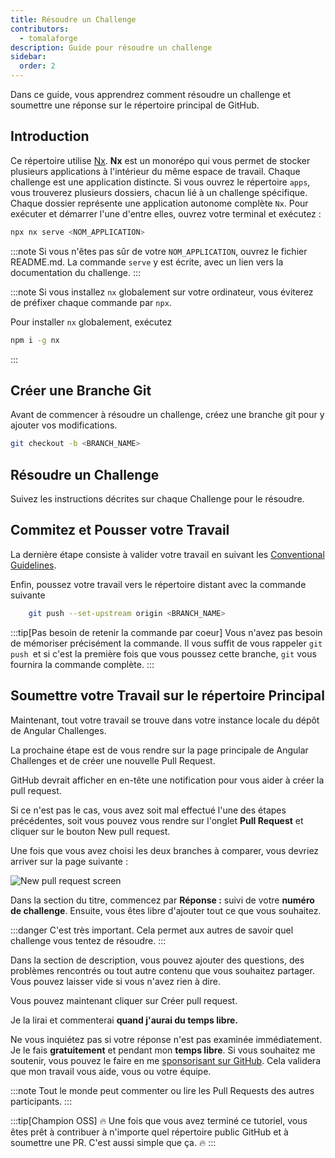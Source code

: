 ```yaml
---
title: Résoudre un Challenge
contributors:
  - tomalaforge
description: Guide pour résoudre un challenge
sidebar:
  order: 2
---
```


Dans ce guide, vous apprendrez comment résoudre un challenge et soumettre une réponse sur le répertoire principal de GitHub.

## Introduction

Ce répertoire utilise [Nx](https://nx.dev/getting-started/intro). <b>Nx</b> est un monorépo qui vous permet de stocker plusieurs applications à l'intérieur du même espace de travail. Chaque challenge est une application distincte. Si vous ouvrez le répertoire `apps`, vous trouverez plusieurs dossiers, chacun lié à un challenge spécifique. Chaque dossier représente une application autonome complète `Nx`. Pour exécuter et démarrer l'une d'entre elles, ouvrez votre terminal et exécutez :

```bash
npx nx serve <NOM_APPLICATION>
```

:::note
Si vous n'êtes pas sûr de votre `NOM_APPLICATION`, ouvrez le fichier README.md. La commande `serve` y est écrite, avec un lien vers la documentation du challenge.
:::

:::note
Si vous installez `nx` globalement sur votre ordinateur, vous éviterez de préfixer chaque commande par `npx`.

Pour installer `nx` globalement, exécutez

```bash
npm i -g nx
```

:::

## Créer une Branche Git

Avant de commencer à résoudre un challenge, créez une branche git pour y ajouter vos modifications.

```bash
git checkout -b <BRANCH_NAME>
```

## Résoudre un Challenge

Suivez les instructions décrites sur chaque Challenge pour le résoudre.

## Commitez et Pousser votre Travail

La dernière étape consiste à valider votre travail en suivant les [Conventional Guidelines](https://www.conventionalcommits.org/en/v1.0.0/).

Enfin, poussez votre travail vers le répertoire distant avec la commande suivante

```bash
    git push --set-upstream origin <BRANCH_NAME>
```

:::tip[Pas besoin de retenir la commande par coeur]
Vous n'avez pas besoin de mémoriser précisément la commande. Il vous suffit de vous rappeler `git push `et si c'est la première fois que vous poussez cette branche, `git` vous fournira la commande complète.
:::

## Soumettre votre Travail sur le répertoire Principal

Maintenant, tout votre travail se trouve dans votre instance locale du dépôt de Angular Challenges.

La prochaine étape est de vous rendre sur la page principale de Angular Challenges et de créer une nouvelle Pull Request.

GitHub devrait afficher en en-tête une notification pour vous aider à créer la pull request.

Si ce n'est pas le cas, vous avez soit mal effectué l'une des étapes précédentes, soit vous pouvez vous rendre sur l'onglet <b>Pull Request</b> et cliquer sur le bouton <span class="github-success-btn">New pull request</span>.

Une fois que vous avez choisi les deux branches à comparer, vous devriez arriver sur la page suivante :

![New pull request screen](../../../../assets/new-pull-request.png)

Dans la section du titre, commencez par <b>Réponse :</b> suivi de votre <b>numéro de challenge</b>. Ensuite, vous êtes libre d'ajouter tout ce que vous souhaitez.

:::danger
C'est très important. Cela permet aux autres de savoir quel challenge vous tentez de résoudre.
:::

Dans la section de description, vous pouvez ajouter des questions, des problèmes rencontrés ou tout autre contenu que vous souhaitez partager. Vous pouvez laisser vide si vous n'avez rien à dire.

Vous pouvez maintenant cliquer sur <span class="github-success-btn">Créer pull request</span>.

Je la lirai et commenterai <b>quand j'aurai du temps libre.</b>

<p class="important-block">Ne vous inquiétez pas si votre réponse n'est pas examinée immédiatement. Je le fais <b>gratuitement</b> et pendant mon <b>temps libre</b>. Si vous souhaitez me soutenir, vous pouvez le faire en me <a href="https://github.com/sponsors/tomalaforge">sponsorisant sur GitHub</a>. Cela validera que mon travail vous aide, vous ou votre équipe.</p>

:::note
Tout le monde peut commenter ou lire les Pull Requests des autres participants.
:::

:::tip[Champion OSS]
🔥 Une fois que vous avez terminé ce tutoriel, vous êtes prêt à contribuer à n'importe quel répertoire public GitHub et à soumettre une PR. C'est aussi simple que ça. 🔥
:::
